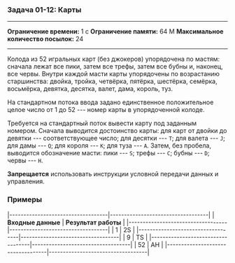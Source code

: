 ### Задача 01-12: Карты

  -------------------------------------- ------
  **Ограничение времени:**               1 с
  **Ограничение памяти:**                64 M
  **Максимальное количество посылок:**   24
  -------------------------------------- ------

Колода из 52 игральных карт (без джокеров) упорядочена по мастям:
сначала лежат все пики, затем все трефы, затем все бубны и, наконец, все
червы. Внутри каждой масти карты упорядочены по возрастанию старшинства:
двойка, тройка, четвёрка, пятёрка, шестёрка, семёрка, восьмёрка,
девятка, десятка, валет, дама, король, туз.

На стандартном потока ввода задано единственное положительное целое
число от 1 до 52 --- номер карты в упорядоченной колоде.

Требуется на стандартный поток вывести карту под заданным номером.
Сначала выводится достоинство карты: для карт от двойки до девятки ---
соответствующее число; для десятки --- `T`; для валета --- `J`; для дамы
--- `Q`; для короля --- `K`; для туза --- `A`. Затем, без пробела,
выводится обозначение масти: пики --- `S`; трефы --- `C`; бубны --- `D`;
червы --- `H`.

**Запрещается** использовать инструкции условной передачи данных и
управления.

### Примеры

|-----------------------------------|-----------------------------------|
| **Входные данные**                | **Результат работы**              |
|-----------------------------------|-----------------------------------|
|     1                             |     2S                            |
|-----------------------------------|-----------------------------------|
|     9                             |     TS                            |
|-----------------------------------|-----------------------------------|
|     52                            |     AH                            |
|-----------------------------------|-----------------------------------|
